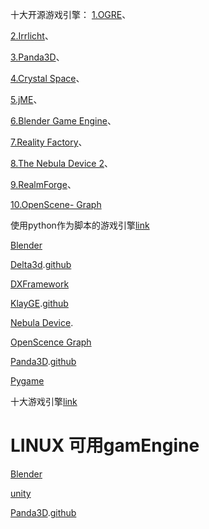十大开源游戏引擎：
[1.OGRE]()、

[2.Irrlicht]()、

[3.Panda3D]()、

[4.Crystal Space]()、

[5.jME]()、

[6.Blender Game Engine]()、

[7.Reality Factory]()、

[8.The Nebula Device 2]()、

[9.RealmForge]()、

[10.OpenScene- Graph]()


使用python作为脚本的游戏引擎[link](http://book.51cto.com/art/201301/379016.htm)

[Blender](https://www.blender.org/)

[Delta3d](http://delta3d.io/).[github](https://github.com/delta3d/delta3d/tree/master/delta3d)

[DXFramework](https://sourceforge.net/projects/dxframework/)

[KlayGE](http://www.klayge.org/).[github](https://github.com/gongminmin/KlayGE)

[Nebula Device](https://sourceforge.net/projects/nebuladevice/).

[OpenScence Graph](http://www.openscenegraph.org/)

[Panda3D](http://www.panda3d.org/).[github](https://github.com/panda3d/panda3d)

[Pygame](https://www.pygame.org/news)


十大游戏引擎[link](http://blog.csdn.net/qq_17007915/article/details/77734324?locationNum=9&fps=1)



# LINUX 可用gamEngine


[Blender](https://www.blender.org/)

[unity](https://forum.unity.com/threads/unity-on-linux-release-notes-and-known-issues.350256/)

[Panda3D](http://www.panda3d.org/).[github](https://github.com/panda3d/panda3d)
